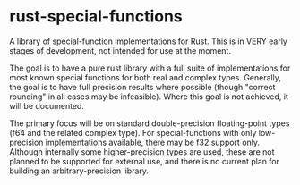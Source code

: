 # rust-special-functions
A library of special-function implementations for Rust.
This is in VERY early stages of development, not intended for use at the moment.

The goal is to have a pure rust library with a full suite of implementations for most known special functions for both real and complex types.  Generally, the goal is to have full precision results where possible (though "correct rounding" in all cases may be infeasible).  Where this goal is not achieved, it will be documented.

The primary focus will be on standard double-precision floating-point types (f64 and the related complex type).  For special-functions with only low-precision implementations available, there may be f32 support only.  Although internally some higher-precision types are used, these are not planned to be supported for external use, and there is no current plan for building an arbitrary-precision library.
